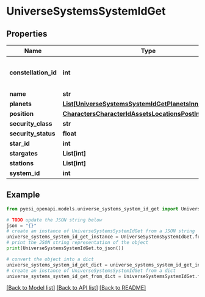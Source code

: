 # UniverseSystemsSystemIdGet


## Properties

Name | Type | Description | Notes
------------ | ------------- | ------------- | -------------
**constellation_id** | **int** | The constellation this solar system is in | 
**name** | **str** |  | 
**planets** | [**List[UniverseSystemsSystemIdGetPlanetsInner]**](UniverseSystemsSystemIdGetPlanetsInner.md) |  | [optional] 
**position** | [**CharactersCharacterIdAssetsLocationsPostInnerPosition**](CharactersCharacterIdAssetsLocationsPostInnerPosition.md) |  | 
**security_class** | **str** |  | [optional] 
**security_status** | **float** |  | 
**star_id** | **int** |  | [optional] 
**stargates** | **List[int]** |  | [optional] 
**stations** | **List[int]** |  | [optional] 
**system_id** | **int** |  | 

## Example

```python
from pyesi_openapi.models.universe_systems_system_id_get import UniverseSystemsSystemIdGet

# TODO update the JSON string below
json = "{}"
# create an instance of UniverseSystemsSystemIdGet from a JSON string
universe_systems_system_id_get_instance = UniverseSystemsSystemIdGet.from_json(json)
# print the JSON string representation of the object
print(UniverseSystemsSystemIdGet.to_json())

# convert the object into a dict
universe_systems_system_id_get_dict = universe_systems_system_id_get_instance.to_dict()
# create an instance of UniverseSystemsSystemIdGet from a dict
universe_systems_system_id_get_from_dict = UniverseSystemsSystemIdGet.from_dict(universe_systems_system_id_get_dict)
```
[[Back to Model list]](../README.md#documentation-for-models) [[Back to API list]](../README.md#documentation-for-api-endpoints) [[Back to README]](../README.md)


